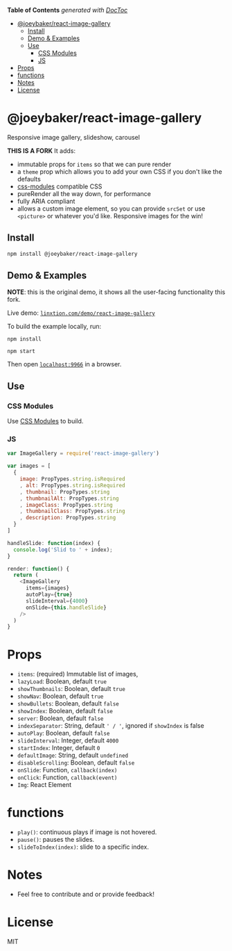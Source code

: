 <!-- START doctoc generated TOC please keep comment here to allow auto update -->
<!-- DON'T EDIT THIS SECTION, INSTEAD RE-RUN doctoc TO UPDATE -->
**Table of Contents**  *generated with [DocToc](https://github.com/thlorenz/doctoc)*

- [@joeybaker/react-image-gallery](#@joeybakerreact-image-gallery)
  - [Install](#install)
  - [Demo & Examples](#demo-&-examples)
  - [Use](#use)
    - [CSS Modules](#css-modules)
    - [JS](#js)
- [Props](#props)
- [functions](#functions)
- [Notes](#notes)
- [License](#license)

<!-- END doctoc generated TOC please keep comment here to allow auto update -->

# @joeybaker/react-image-gallery

Responsive image gallery, slideshow, carousel

**THIS IS A FORK**
It adds:

* immutable props for `items` so that we can pure render
* a `theme` prop which allows you to add your own CSS if you don't like the defaults
* [css-modules](https://github.com/css-modules/) compatible CSS
* pureRender all the way down, for performance
* fully ARIA compliant
* allows a custom image element, so you can provide `srcSet` or use `<picture>` or whatever you'd like. Responsive images for the win!

## Install

```sh
npm install @joeybaker/react-image-gallery
```

## Demo & Examples

**NOTE**: this is the original demo, it shows all the user-facing functionality this fork.

Live demo: [`linxtion.com/demo/react-image-gallery`](http://linxtion.com/demo/react-image-gallery)

To build the example locally, run:

```
npm install
```
```
npm start
```

Then open [`localhost:9966`](http://localhost:9966) in a browser.


## Use

### CSS Modules
Use [CSS Modules](https://github.com/css-modules/) to build.

### JS

```js
var ImageGallery = require('react-image-gallery')

var images = [
  {
    image: PropTypes.string.isRequired
    , alt: PropTypes.string.isRequired
    , thumbnail: PropTypes.string
    , thumbnailAlt: PropTypes.string
    , imageClass: PropTypes.string
    , thumbnailClass: PropTypes.string
    , description: PropTypes.string
  }
]

handleSlide: function(index) {
  console.log('Slid to ' + index);
}

render: function() {
  return (
    <ImageGallery
      items={images}
      autoPlay={true}
      slideInterval={4000}
      onSlide={this.handleSlide}
    />
  )
}

```

# Props

* `items`: (required) Immutable list of images,
* `lazyLoad`: Boolean, default `true`
* `showThumbnails`: Boolean, default `true`
* `showNav`: Boolean, default `true`
* `showBullets`: Boolean, default `false`
* `showIndex`: Boolean, default `false`
* `server`: Boolean, default `false`
* `indexSeparator`: String, default `' / '`, ignored if `showIndex` is false
* `autoPlay`: Boolean, default `false`
* `slideInterval`: Integer, default `4000`
* `startIndex`: Integer, default `0`
* `defaultImage`: String, default `undefined`
* `disableScrolling`: Boolean, default `false`
* `onSlide`: Function, `callback(index)`
* `onClick`: Function, `callback(event)`
* `Img`: React Element


# functions

* `play()`: continuous plays if image is not hovered.
* `pause()`: pauses the slides.
* `slideToIndex(index)`: slide to a specific index.

# Notes

* Feel free to contribute and or provide feedback!

# License

MIT
